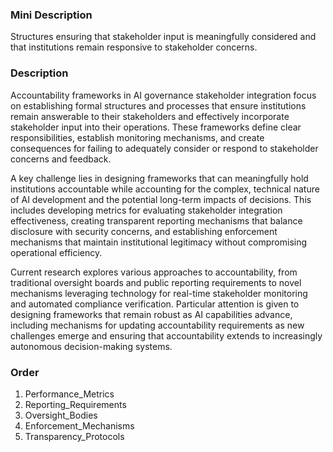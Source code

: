 ### Mini Description

Structures ensuring that stakeholder input is meaningfully considered and that institutions remain responsive to stakeholder concerns.

### Description

Accountability frameworks in AI governance stakeholder integration focus on establishing formal structures and processes that ensure institutions remain answerable to their stakeholders and effectively incorporate stakeholder input into their operations. These frameworks define clear responsibilities, establish monitoring mechanisms, and create consequences for failing to adequately consider or respond to stakeholder concerns and feedback.

A key challenge lies in designing frameworks that can meaningfully hold institutions accountable while accounting for the complex, technical nature of AI development and the potential long-term impacts of decisions. This includes developing metrics for evaluating stakeholder integration effectiveness, creating transparent reporting mechanisms that balance disclosure with security concerns, and establishing enforcement mechanisms that maintain institutional legitimacy without compromising operational efficiency.

Current research explores various approaches to accountability, from traditional oversight boards and public reporting requirements to novel mechanisms leveraging technology for real-time stakeholder monitoring and automated compliance verification. Particular attention is given to designing frameworks that remain robust as AI capabilities advance, including mechanisms for updating accountability requirements as new challenges emerge and ensuring that accountability extends to increasingly autonomous decision-making systems.

### Order

1. Performance_Metrics
2. Reporting_Requirements
3. Oversight_Bodies
4. Enforcement_Mechanisms
5. Transparency_Protocols
